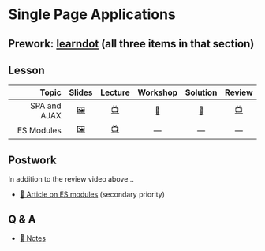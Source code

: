 # Single Page Applications

## Prework: [learndot](https://learn.fullstackacademy.com/workshop/5a70b8f3e6d9ed00042892c5/content/5a70b8f3e6d9ed00042892dc/text) (all three items in that section)

## Lesson

Topic | Slides | Lecture | Workshop | Solution | Review
-----:|:------:|:-------:|:--------:|:--------:|:-----:
SPA and AJAX | [🖼️][spa-1a] | [📺][spa-1b] | [🤝][spa-1c] | [👾][spa-1d] | [📺][spa-1e]
ES Modules | [🖼️][spa-2a] | [📺][spa-2b] | — | — | —

[spa-1a]: 1-spa-and-ajax/SPA%20and%20AJAX.pdf
[spa-1b]: https://youtu.be/EruTr2CKRC8
[spa-1c]: https://learn.fullstackacademy.com/workshop/5a70b8f3e6d9ed00042892c5/landing
[spa-1d]: 1-spa-and-ajax/tripplanner
[spa-1e]: https://youtu.be/rw5nJ2czncs
[spa-2a]: 2-es-modules/ES%20Modules.pdf
[spa-2b]: https://youtu.be/Fk2I-_TNegY

## Postwork

In addition to the review video above...

- [📖 Article on ES modules](http://2ality.com/2014/09/es6-modules-final.html) (secondary priority)

## Q & A

- [📖 Notes](q-and-a-notes.md)
